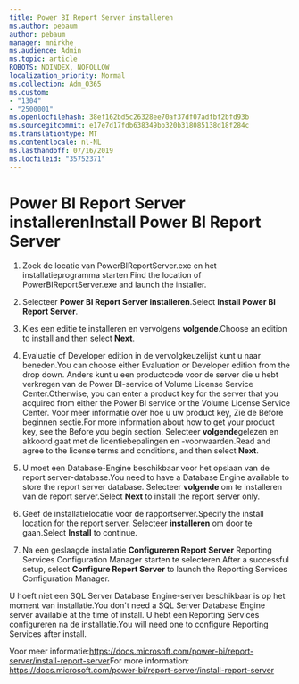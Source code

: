 ```yaml
---
title: Power BI Report Server installeren
ms.author: pebaum
author: pebaum
manager: mnirkhe
ms.audience: Admin
ms.topic: article
ROBOTS: NOINDEX, NOFOLLOW
localization_priority: Normal
ms.collection: Adm_O365
ms.custom:
- "1304"
- "2500001"
ms.openlocfilehash: 38ef162bd5c26328ee70af37df07adfbf2bfd93b
ms.sourcegitcommit: e17e7d17fdb638349bb320b318085138d18f284c
ms.translationtype: MT
ms.contentlocale: nl-NL
ms.lasthandoff: 07/16/2019
ms.locfileid: "35752371"
---
```

# <a name="install-power-bi-report-server"></a><span data-ttu-id="cafc5-102">Power BI Report Server installeren</span><span class="sxs-lookup"><span data-stu-id="cafc5-102">Install Power BI Report Server</span></span>

1. <span data-ttu-id="cafc5-103">Zoek de locatie van PowerBIReportServer.exe en het installatieprogramma starten.</span><span class="sxs-lookup"><span data-stu-id="cafc5-103">Find the location of PowerBIReportServer.exe and launch the installer.</span></span>

2. <span data-ttu-id="cafc5-104">Selecteer **Power BI Report Server installeren**.</span><span class="sxs-lookup"><span data-stu-id="cafc5-104">Select **Install Power BI Report Server**.</span></span>

3. <span data-ttu-id="cafc5-105">Kies een editie te installeren en vervolgens **volgende**.</span><span class="sxs-lookup"><span data-stu-id="cafc5-105">Choose an edition to install and then select **Next**.</span></span>

4. <span data-ttu-id="cafc5-106">Evaluatie of Developer edition in de vervolgkeuzelijst kunt u naar beneden.</span><span class="sxs-lookup"><span data-stu-id="cafc5-106">You can choose either Evaluation or Developer edition from the drop down.</span></span>  <span data-ttu-id="cafc5-107">Anders kunt u een productcode voor de server die u hebt verkregen van de Power BI-service of Volume License Service Center.</span><span class="sxs-lookup"><span data-stu-id="cafc5-107">Otherwise, you can enter a product key for the server that you acquired from either the Power BI service or the Volume License Service Center.</span></span> <span data-ttu-id="cafc5-108">Voor meer informatie over hoe u uw product key, Zie de Before beginnen sectie.</span><span class="sxs-lookup"><span data-stu-id="cafc5-108">For more information about how to get your product key, see the Before you begin section.</span></span> <span data-ttu-id="cafc5-109">Selecteer **volgende**gelezen en akkoord gaat met de licentiebepalingen en -voorwaarden.</span><span class="sxs-lookup"><span data-stu-id="cafc5-109">Read and agree to the license terms and conditions, and then select **Next**.</span></span>

5. <span data-ttu-id="cafc5-110">U moet een Database-Engine beschikbaar voor het opslaan van de report server-database.</span><span class="sxs-lookup"><span data-stu-id="cafc5-110">You need to have a Database Engine available to store the report server database.</span></span> <span data-ttu-id="cafc5-111">Selecteer **volgende** om te installeren van de report server.</span><span class="sxs-lookup"><span data-stu-id="cafc5-111">Select **Next** to install the report server only.</span></span>

6. <span data-ttu-id="cafc5-112">Geef de installatielocatie voor de rapportserver.</span><span class="sxs-lookup"><span data-stu-id="cafc5-112">Specify the install location for the report server.</span></span> <span data-ttu-id="cafc5-113">Selecteer **installeren** om door te gaan.</span><span class="sxs-lookup"><span data-stu-id="cafc5-113">Select **Install** to continue.</span></span>

7. <span data-ttu-id="cafc5-114">Na een geslaagde installatie **Configureren Report Server** Reporting Services Configuration Manager starten te selecteren.</span><span class="sxs-lookup"><span data-stu-id="cafc5-114">After a successful setup, select **Configure Report Server** to launch the Reporting Services Configuration Manager.</span></span>

<span data-ttu-id="cafc5-115">U hoeft niet een SQL Server Database Engine-server beschikbaar is op het moment van installatie.</span><span class="sxs-lookup"><span data-stu-id="cafc5-115">You don't need a SQL Server Database Engine server available at the time of install.</span></span> <span data-ttu-id="cafc5-116">U hebt een Reporting Services configureren na de installatie.</span><span class="sxs-lookup"><span data-stu-id="cafc5-116">You will need one to configure Reporting Services after install.</span></span>

<span data-ttu-id="cafc5-117">Voor meer informatie:https://docs.microsoft.com/power-bi/report-server/install-report-server</span><span class="sxs-lookup"><span data-stu-id="cafc5-117">For more information: https://docs.microsoft.com/power-bi/report-server/install-report-server</span></span>
